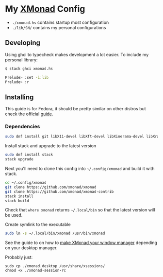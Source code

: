 # My [XMonad](https://github.com/xmonad/xmonad/) Config

- `./xmonad.hs` contains startup most configuration
- `./lib/SN/` contains my personal configurations

## Developing

Using ghci to typecheck makes development a lot easier.
To include my personal library:

```sh
$ stack ghci xmonad.hs

Prelude> :set -i:lib
Prelude> :r
```

## Installing

This guide is for Fedora, it should be pretty similar on other distros but check
the official [guide][xmonadInstall].

### Dependencies

```sh
sudo dnf install git libX11-devel libXft-devel libXinerama-devel libXrandr-devel libXScrnSaver-devel
```

Install stack and upgrade to the latest version

```sh
sudo dnf install stack
stack upgrade
```

Next you'll need to clone this config into `~/.config/xmonad` and build it with stack.

```sh
cd ~/.config/xmonad
git clone https://github.com/xmonad/xmonad
git clone https://github.com/xmonad/xmonad-contrib
stack install
stack build
```

Check that `where xmonad` returns `~/.local/bin` so that the latest version will be used.

Create symlink to the executable

```sh
sudo ln -s ~/.local/bin/xmonad /usr/bin/xmonad
```

See the guide to on how to [make XMonad your window manager][xmonadWMGuide]
depending on your desktop manager.

Probably just:

```console
sudo cp ./xmonad.desktop /usr/share/xsessions/
chmod +x ./xmonad-session-rc
```

[xmonadInstall]: https://github.com/xmonad/xmonad/blob/master/INSTALL.md
[xmonadWMGuide]: https://github.com/xmonad/xmonad/blob/master/INSTALL.md#make-xmonad-your-window-manager
